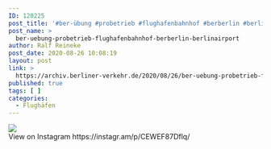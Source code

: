 ```yaml
---
ID: 120225
post_title: '#ber-übung #probetrieb #flughafenbahnhof #berberlin #berlinairport'
post_name: >
  ber-uebung-probetrieb-flughafenbahnhof-berberlin-berlinairport
author: Ralf Reineke
post_date: 2020-08-26 10:08:19
layout: post
link: >
  https://archiv.berliner-verkehr.de/2020/08/26/ber-uebung-probetrieb-flughafenbahnhof-berberlin-berlinairport/
published: true
tags: [ ]
categories:
  - Flughäfen
---
```

<div><img src='https://scontent-lga3-1.cdninstagram.com/v/t51.29350-15/118395561_124791606006036_8439236846752879143_n.jpg?_nc_cat=105&_nc_sid=8ae9d6&_nc_ohc=vpmmX5zUg98AX9vEXzg&_nc_ht=scontent-lga3-1.cdninstagram.com&oh=84c29e44ffadf94ea1dddf4cfc65881c&oe=5F6A9A0E' style='max-width:600px;' /><br/><div>View on Instagram https://instagr.am/p/CEWEF87Dflq/</div></div>
